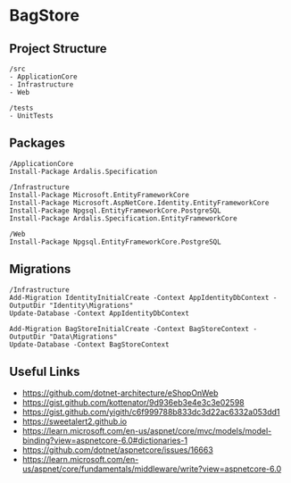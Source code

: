 # BagStore

## Project Structure

```
/src
- ApplicationCore
- Infrastructure
- Web

/tests
- UnitTests
```

## Packages
```
/ApplicationCore
Install-Package Ardalis.Specification

/Infrastructure
Install-Package Microsoft.EntityFrameworkCore
Install-Package Microsoft.AspNetCore.Identity.EntityFrameworkCore
Install-Package Npgsql.EntityFrameworkCore.PostgreSQL
Install-Package Ardalis.Specification.EntityFrameworkCore

/Web
Install-Package Npgsql.EntityFrameworkCore.PostgreSQL

```

## Migrations
```
/Infrastructure
Add-Migration IdentityInitialCreate -Context AppIdentityDbContext -OutputDir "Identity\Migrations"
Update-Database -Context AppIdentityDbContext 

Add-Migration BagStoreInitialCreate -Context BagStoreContext -OutputDir "Data\Migrations"
Update-Database -Context BagStoreContext 
```

## Useful Links

* https://github.com/dotnet-architecture/eShopOnWeb
* https://gist.github.com/kottenator/9d936eb3e4e3c3e02598
* https://gist.github.com/yigith/c6f999788b833dc3d22ac6332a053dd1
* https://sweetalert2.github.io
* https://learn.microsoft.com/en-us/aspnet/core/mvc/models/model-binding?view=aspnetcore-6.0#dictionaries-1
* https://github.com/dotnet/aspnetcore/issues/16663
* https://learn.microsoft.com/en-us/aspnet/core/fundamentals/middleware/write?view=aspnetcore-6.0
